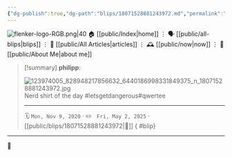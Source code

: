 ```yaml
---
{"dg-publish":true,"dg-path":"blips/18071528881243972.md","permalink":"/blips/18071528881243972/","title":"philipp on instagram @ 2020-11-09","created":"2020-11-09T07:42:00","updated":"2025-05-02T17:43:08"}
---
```



<div class="transclusion internal-embed is-loaded"><div class="markdown-embed">




![flenker-logo-RGB.png|40](/img/user/attachments/flenker-logo-RGB.png)
🏠 [[public/Index\|home]]  ⋮ 🗣️ [[public/all-blips\|blips]] ⋮  📝 [[public/All Articles\|articles]]  ⋮ 🕰️ [[public/now\|now]] ⋮ 🪪 [[public/About Me\|about me]]


</div></div>


> [!summary] **philipp**:
>
> ![123974005_828948217856632_6440186998331849375_n_18071528881243972.jpg](/img/user/attachments/123974005_828948217856632_6440186998331849375_n_18071528881243972.jpg)
> Nerd shirt of the day #letsgetdangerous#qwertee
> - - -
>
> 🗓️ <code>Mon, Nov 9, 2020</code>  · ✏️ <code> Fri, May 2, 2025</code>  · [[public/blips/18071528881243972\|🔗]]
{ #blip}


- - -

 👾
